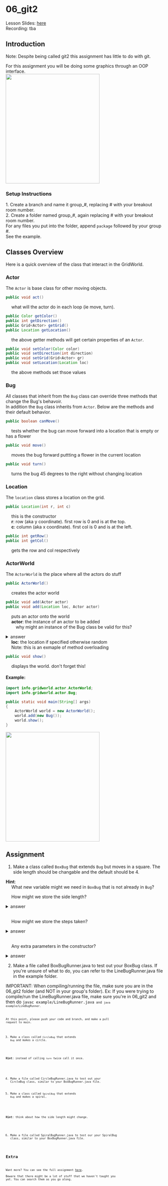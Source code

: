 # 06_git2

Lesson Slides: [here](https://docs.google.com/presentation/d/1I6M1l_POiYG95YKMh-ZkZALHu0sUyhsVrgU8gIOpjFo/edit?usp=sharing)<br />
Recording: tba <br />

## Introduction
<p> Note: Despite being called git2 this assignment has little to do with git.</p>

<p>For this assignment you will be doing some graphics through an OOP interface.</br>

<img src="scrots/default.PNG" width="300" height="350"/>

### Setup Instructions
<p>
1. Create a branch and name it group_#, replacing # with your breakout room number.</br>
2. Create a folder named group_#, again replacing # with your breakout room number.</br>
For any files you put into the folder, append <code>package</code> followed by your group #.</br>
See the example.</br>
</p>

## Classes Overview

<p> Here is a quick overview of the class that interact in the GridWorld.</p>

### Actor
<p>
The <code>Actor</code> is base class for other moving objects.
</p>

```java
public void act()
```
<p>&emsp; what will the actor do in each loop (ie move, turn).</p>

```java
public Color getColor()
public int getDirection()
public Grid<Actor> getGrid()
public Location getLocation()
```
<p>&emsp; the above getter methods will get certain properties of an <code>Actor</code>.

```java
public void setColor(Color color)
public void setDirection(int direction)
public void setGrid(Grid<Actor> gr)
public void setLocation(Location loc)
```
<p>&emsp; the above methods set thsoe values</p>

### Bug
<p>
All classes that inherit from the <code>Bug</code> class can override three methods that change the Bug's behavoir.</br>
In addition the <code>Bug</code> class inherits from <code>Actor</code>.
Below are the methods and their default behavior.
</p>

```java
public boolean canMove()
```
<p>&emsp; tests whether the bug can move forward into a location that is empty or has a flower</p>  

```java
public void move()
```
<p>&emsp; moves the bug forward puttting a flower in the current location</p>

```java
public void turn()
```
<p>&emsp; turns the bug 45 degrees to the right without changing location</p>

### Location
<p>
The <code>location</code> class stores a location on the grid.
</p>

```java
public Location(int r, int c)
```
<p>
&emsp; this is the constructor </br>
&emsp; <b>r</b>: row (aka y coordinate). first row is 0 and is at the top.</br>
&emsp; <b>c</b>: column (aka x coordinate). first col is 0 and is at the left.</br>
</p>

```java
public int getRow()
public int getCol()
```
<p>&emsp; gets the row and col respectively</p>

### ActorWorld
<p>
The <code>ActorWorld</code> is the place where all the actors do stuff
</p>

```java
public ActorWorld()
```
<p>&emsp; creates the actor world</p>

```java
public void add(Actor actor)
public void add(Location loc, Actor actor)
```
<p>
&emsp; puts an actor onto the world</br>
&emsp; <b>actor</b>: the instance of an actor to be added</br>
&emsp;&emsp; why might an instance of the Bug class be valid for this?</br>
<details>
<summary>answer</summary>
&emsp;&emsp; <code>Bug</code> inherits <code>Actor</code> and therefore can be substituded for it. this is called <b>Polymorphism</b>.
</details>
&emsp; <b>loc</b>: the location if specified otherwise random</br>
&emsp; Note: this is an exmaple of method overloading
</p>

```java
public void show()
```
<p>
&emsp; displays the world. don't forget this!
</p>

#### Example:
```java
import info.gridworld.actor.ActorWorld;
import info.gridworld.actor.Bug;

public static void main(String[] args)
{
    ActorWorld world = new ActorWorld();
    world.add(new Bug());
    world.show();
}
```
<img src="scrots/line.PNG" width="300" height="350"/>

## Assignment
1. Make a class called <code>BoxBug</code> that extends <code>Bug</code> but moves in a square. The side length should be changable and the default should be 4.</br>
<p>
<b>Hint</b>:</br>
&emsp; What new variable might we need in <code>BoxBug</code> that is not already in <code>Bug</code>?</br>

&emsp; How might we store the side length?
<details>
<summary>answer</summary>
&emsp; <code>int sideLength</code>
</details>
</br>

&emsp; How might we store the steps taken?
<details>
<summary>answer</summary>
&emsp; <code>int steps</code>
</details>
</br>

&emsp; Any extra parameters in the constructor?
<details>
<summary>answer</summary>
&emsp; <code>public BoxBug(int sideLength)</code>
</details>

</p>

2. Make a file called BoxBugRunner.java to test out your BoxBug class.
If you're unsure of what to do, you can refer to the LineBugRunner.java file in the example folder.

IMPORTANT: When compiling/running the file, make sure you are in the 06_git2 folder (and NOT in your group's folder).
Ex: If you were trying to compile/run the LineBugRunner.java file, make sure you're in 06_git2 and then do <code>javac example/LineBugRunner.java<code> and <code>java example/LineBugRunner<code>.

At this point, please push your code and branch, and make a pull request to main.

3. Make a class called <code>CircleBug</code> that extends <code>Bug</code> and makes a circle.  
<p>
<b>Hint</b>: instead of calling <code>turn</code> twice call it once.
</p>

4. Make a file called CircleBugRunner.java to test out your CircleBug class, similar to your BoxBugRunner.java file.

5. Make a class called <code>SpiralBug</code> that extends <code>Bug</code> and makes a spiral.
<p>
<b>Hint</b>: think about how the side length might change.
</p>

6. Make a file called SpiralBugRunner.java to test our your SpiralBug class, similar to your BoxBugRunner.java file.

## Extra
Want more? You can see the full assignment [here](https://drive.google.com/file/d/12Kd_t2hainOyO7B3dnClbNQ2vnV-iCvF/view?usp=sharing).</br>
Beware that there might be a lot of stuff that we haven't taught you yet. You can search them as you go along.</br>
